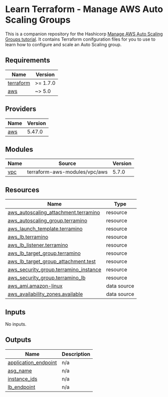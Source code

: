 # Learn Terraform - Manage AWS Auto Scaling Groups

This is a companion repository for the Hashicorp [Manage AWS Auto Scaling Groups
tutorial](https://developer.hashicorp.com/terraform/tutorials/aws/aws-asg). It contains Terraform
conifguration files for you to use to learn how to configure and scale an Auto Scaling group.

<!-- BEGINNING OF PRE-COMMIT-TERRAFORM DOCS HOOK -->

<!-- END OF PRE-COMMIT-TERRAFORM DOCS HOOK --><!-- BEGIN_TF_DOCS -->
## Requirements

| Name | Version |
|------|---------|
| <a name="requirement_terraform"></a> [terraform](#requirement\_terraform) | >= 1.7.0 |
| <a name="requirement_aws"></a> [aws](#requirement\_aws) | ~> 5.0 |

## Providers

| Name | Version |
|------|---------|
| <a name="provider_aws"></a> [aws](#provider\_aws) | 5.47.0 |

## Modules

| Name | Source | Version |
|------|--------|---------|
| <a name="module_vpc"></a> [vpc](#module\_vpc) | terraform-aws-modules/vpc/aws | 5.7.0 |

## Resources

| Name | Type |
|------|------|
| [aws_autoscaling_attachment.terramino](https://registry.terraform.io/providers/hashicorp/aws/latest/docs/resources/autoscaling_attachment) | resource |
| [aws_autoscaling_group.terramino](https://registry.terraform.io/providers/hashicorp/aws/latest/docs/resources/autoscaling_group) | resource |
| [aws_launch_template.terramino](https://registry.terraform.io/providers/hashicorp/aws/latest/docs/resources/launch_template) | resource |
| [aws_lb.terramino](https://registry.terraform.io/providers/hashicorp/aws/latest/docs/resources/lb) | resource |
| [aws_lb_listener.terramino](https://registry.terraform.io/providers/hashicorp/aws/latest/docs/resources/lb_listener) | resource |
| [aws_lb_target_group.terramino](https://registry.terraform.io/providers/hashicorp/aws/latest/docs/resources/lb_target_group) | resource |
| [aws_lb_target_group_attachment.test](https://registry.terraform.io/providers/hashicorp/aws/latest/docs/resources/lb_target_group_attachment) | resource |
| [aws_security_group.terramino_instance](https://registry.terraform.io/providers/hashicorp/aws/latest/docs/resources/security_group) | resource |
| [aws_security_group.terramino_lb](https://registry.terraform.io/providers/hashicorp/aws/latest/docs/resources/security_group) | resource |
| [aws_ami.amazon-linux](https://registry.terraform.io/providers/hashicorp/aws/latest/docs/data-sources/ami) | data source |
| [aws_availability_zones.available](https://registry.terraform.io/providers/hashicorp/aws/latest/docs/data-sources/availability_zones) | data source |

## Inputs

No inputs.

## Outputs

| Name | Description |
|------|-------------|
| <a name="output_application_endpoint"></a> [application\_endpoint](#output\_application\_endpoint) | n/a |
| <a name="output_asg_name"></a> [asg\_name](#output\_asg\_name) | n/a |
| <a name="output_instance_ids"></a> [instance\_ids](#output\_instance\_ids) | n/a |
| <a name="output_lb_endpoint"></a> [lb\_endpoint](#output\_lb\_endpoint) | n/a |
<!-- END_TF_DOCS -->
